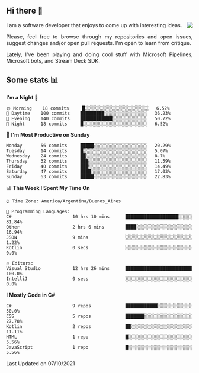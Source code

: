 ## Hi there :slightly_smiling_face:

<img src="https://github-readme-stats.vercel.app/api?username=victorgrycuk&show_icons=true&count_private=true&title_color=F7941E&icon_color=F7941E" align="right">

<p align="justify">
I am a software developer that enjoys to come up with interesting ideas.
<p/>

<p align= "justify">
Please, feel free to browse through my repositories and open issues, suggest changes and/or open pull requests. I'm open to learn from critique.
<p/>

<p align= "justify">
Lately, I've been playing and doing cool stuff with Microsoft Pipelines, Microsoft bots, and Stream Deck SDK.
<p/>

## Some stats :bar_chart:
<!--START_SECTION:waka-->
**I'm a Night 🦉** 

```text
🌞 Morning    18 commits     █░░░░░░░░░░░░░░░░░░░░░░░░   6.52% 
🌆 Daytime    100 commits    █████████░░░░░░░░░░░░░░░░   36.23% 
🌃 Evening    140 commits    ████████████░░░░░░░░░░░░░   50.72% 
🌙 Night      18 commits     █░░░░░░░░░░░░░░░░░░░░░░░░   6.52%

```
📅 **I'm Most Productive on Sunday** 

```text
Monday       56 commits     █████░░░░░░░░░░░░░░░░░░░░   20.29% 
Tuesday      14 commits     █░░░░░░░░░░░░░░░░░░░░░░░░   5.07% 
Wednesday    24 commits     ██░░░░░░░░░░░░░░░░░░░░░░░   8.7% 
Thursday     32 commits     ███░░░░░░░░░░░░░░░░░░░░░░   11.59% 
Friday       40 commits     ███░░░░░░░░░░░░░░░░░░░░░░   14.49% 
Saturday     47 commits     ████░░░░░░░░░░░░░░░░░░░░░   17.03% 
Sunday       63 commits     █████░░░░░░░░░░░░░░░░░░░░   22.83%

```


📊 **This Week I Spent My Time On** 

```text
⌚︎ Time Zone: America/Argentina/Buenos_Aires

💬 Programming Languages: 
C#                       10 hrs 10 mins      ████████████████████░░░░░   81.84% 
Other                    2 hrs 6 mins        ████░░░░░░░░░░░░░░░░░░░░░   16.94% 
JSON                     9 mins              ░░░░░░░░░░░░░░░░░░░░░░░░░   1.22% 
Kotlin                   0 secs              ░░░░░░░░░░░░░░░░░░░░░░░░░   0.0%

🔥 Editors: 
Visual Studio            12 hrs 26 mins      █████████████████████████   100.0% 
IntelliJ                 0 secs              ░░░░░░░░░░░░░░░░░░░░░░░░░   0.0%

```

**I Mostly Code in C#** 

```text
C#                       9 repos             ████████████░░░░░░░░░░░░░   50.0% 
CSS                      5 repos             ███████░░░░░░░░░░░░░░░░░░   27.78% 
Kotlin                   2 repos             ██░░░░░░░░░░░░░░░░░░░░░░░   11.11% 
HTML                     1 repo              █░░░░░░░░░░░░░░░░░░░░░░░░   5.56% 
JavaScript               1 repo              █░░░░░░░░░░░░░░░░░░░░░░░░   5.56%

```



 Last Updated on 07/10/2021
<!--END_SECTION:waka-->
